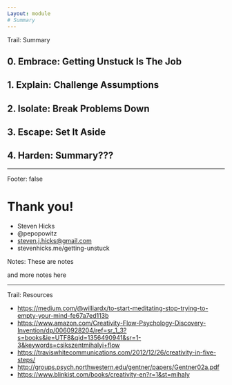 ```yaml
---
Layout: module
# Summary
---
```


Trail: Summary

## 0. **Embrace**: Getting Unstuck **Is The Job**

## 1. **Explain**: Challenge Assumptions

<!-- .element: class="fragment" -->

## 2. **Isolate**: Break Problems Down

<!-- .element: class="fragment" -->

## 3. **Escape**: Set It Aside

<!-- .element: class="fragment" -->

## 4. **Harden**: Summary???

<!-- .element: class="fragment" -->

---

Footer: false

<!-- .slide: data-background="/images/title.jpg" class="title" -->

# Thank you!

- Steven Hicks
- @pepopowitz
- steven.j.hicks@gmail.com
- stevenhicks.me/getting-unstuck

Notes: These are notes

and more notes here

---

Trail: Resources

- https://medium.com/@williardx/to-start-meditating-stop-trying-to-empty-your-mind-fe67a7ed113b
- https://www.amazon.com/Creativity-Flow-Psychology-Discovery-Invention/dp/0060928204/ref=sr_1_3?s=books&ie=UTF8&qid=1356490941&sr=1-3&keywords=csikszentmihalyi+flow
- https://traviswhitecommunications.com/2012/12/26/creativity-in-five-steps/
- http://groups.psych.northwestern.edu/gentner/papers/Gentner02a.pdf
- https://www.blinkist.com/books/creativity-en?r=1&st=mihaly
